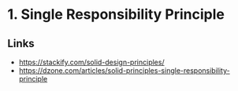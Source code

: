 # 1. Single Responsibility Principle

## Links

- https://stackify.com/solid-design-principles/
- https://dzone.com/articles/solid-principles-single-responsibility-principle
